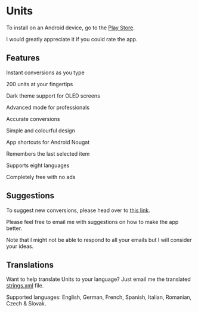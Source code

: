 # Units

To install on an Android device, go to the [Play Store](https://play.google.com/store/apps/details?id=com.calintat.units).

I would greatly appreciate it if you could rate the app.

Features
--------

Instant conversions as you type

200 units at your fingertips

Dark theme support for OLED screens

Advanced mode for professionals

Accurate conversions

Simple and colourful design

App shortcuts for Android Nougat

Remembers the last selected item

Supports eight languages

Completely free with no ads

Suggestions
-----------

To suggest new conversions, please head over to [this link](mailto:calintat@gmail.com).

Please feel free to email me with suggestions on how to make the app better.

Note that I might not be able to respond to all your emails but I will consider your ideas.

Translations
------------

Want to help translate Units to your language?
Just email me the translated [strings.xml](app/src/main/res/values/strings.xml) file.

Supported languages: English, German, French, Spanish, Italian, Romanian, Czech & Slovak.
